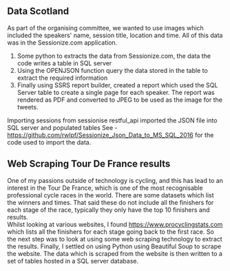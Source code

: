 ## **Data Scotland**

As part of the organising committee, we wanted to use images which included the speakers' name, session title, location and time.  All of this data was in the Sessionize.com application.  

 1. Some python to extracts the data  from  Sessionize.com, the data the code writes a table in SQL server
 2. Using the OPENJSON function query the data stored in the table to extract the required information
 3. Finally using SSRS report builder, created a report which used the SQL Server table to create a single page for each speaker. The report was rendered as PDF and converted to JPEG to be used as the image for the tweets.

Importing sessions from sessionise restful_api imported the JSON file into SQL server and populated tables
See - https://github.com/rwlpf/Sessionize_Json_Data_to_MS_SQL_2016 for the code used to import the data.

## Web Scraping Tour De France results
One of my passions outside of technology is cycling, and this has lead to an interest in the Tour De France, which is one of the most recognisable professional cycle races in the world.  There are some datasets which list the winners and times.  That said these do not include all the finishers for each stage of the race, typically they only have the top 10 finishers and results.  
Whilst looking at various websites, I found https://www.procyclingstats.com which lists all the finishers for each stage going back to the first race.  So the next step was to look at using some web scraping technology to extract the results.  Finally, I settled on using Python using Beautiful Soup to scrape the website.  The data which is scraped from the website is then written to a set of tables hosted in a SQL server database.